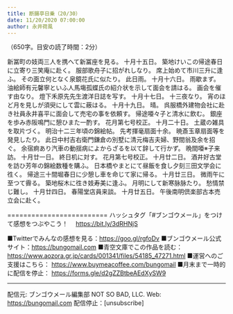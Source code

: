 ```yaml
---
title: 断腸亭日乗（20/30）
date: 11/20/2020 07:00:00
author: 永井荷風
---
```


（650字。目安の読了時間：2分）

新冨町の妓両三人を携へて新冨座を見る。
十月十五日。
築地けいこの帰途春日に立寄り三笑庵に赴く。
服部歌舟子に招がれしなり。
席上始めて市川三升に逢ふ。
その面立何となく泉鏡花氏に似たり。
此日雨。
十月十六日。
雨歇まず。
油絵師有元馨寧といふ人馬塲孤蝶氏の紹介状を示して面会を請はる。
画会を催す由なり。
燈下禾原先先生渡洋日誌を写す。
十月十七日。
十三夜なり。
宵のほど月を見しが須臾にして雲に蔽はる。
十月十九日。
晴。
呉服橋外建物会社に赴き社員永井喜平に面会して売宅の事を依頼す。
帰途唖々子と清水に飲む。
銀座を歩み赤阪鳴門に憩ひまた一酌す。
花月第七号校正。
十月二十日。
土蔵の雑具を取片づく。
明治十二三年頃の錦絵帖。
先考揮毫扇面十余。
暁斎玉章扇面等を発見したり。
此日中村吉右衛門鎌倉の別墅に清元梅吉夫婦、野間翁及余を招ぐ。
余宿痾あり汽車の動揺病によからざるを以て辞して行かず。
晩間唖※子来訪。
十月廿一日。
終日机に対す。
花月第七号校正。
十月廿二日。
酒井好古堂を訪ひ芳年の錦絵数種を購ふ。
日本橋やまとにて昼飯を食し夕刻三田文学会に徃く。
帰途三十間堀春日に少憩し車を命じて家に帰る。
十月廿三日。
微雨午に至つて霽る。
築地桜木に徃き妓寿美に逢ふ。
月明にして新寒脉脉たり。
愁情禁じ難し。
十月廿四日。
春陽堂店員来談。
十月廿五日。
午後南明倶楽部古本売立会に赴く。

=========================
ハッシュタグ「#ブンゴウメール」をつけて感想をつぶやこう！　
https://bit.ly/3dRHNjS

■Twitterでみんなの感想を見る：https://goo.gl/rgfoDv
■ブンゴウメール公式サイト：https://bungomail.com
■青空文庫でこの作品を読む：https://www.aozora.gr.jp/cards/001341/files/54185_47271.html
■運営へのご支援はこちら： https://www.buymeacoffee.com/bungomail
■月末まで一時的に配信を停止： https://forms.gle/d2gZZBtbeAEdXySW9

-------
配信元: ブンゴウメール編集部
NOT SO BAD, LLC.
Web: https://bungomail.com
配信停止：[unsubscribe]

